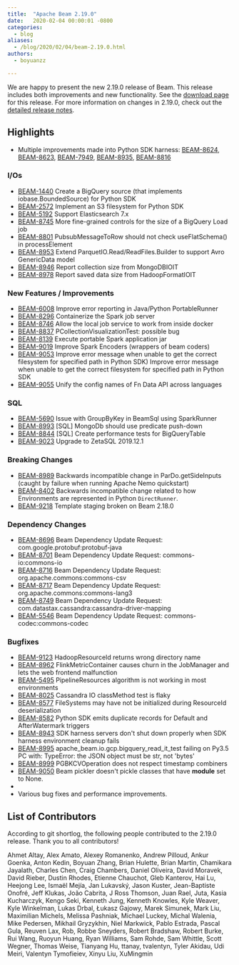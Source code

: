 ```yaml
---
title:  "Apache Beam 2.19.0"
date:   2020-02-04 00:00:01 -0800
categories:
  - blog
aliases:
  - /blog/2020/02/04/beam-2.19.0.html
authors:
  - boyuanzz

---
```

<!--
Licensed under the Apache License, Version 2.0 (the "License");
you may not use this file except in compliance with the License.
You may obtain a copy of the License at

http://www.apache.org/licenses/LICENSE-2.0

Unless required by applicable law or agreed to in writing, software
distributed under the License is distributed on an "AS IS" BASIS,
WITHOUT WARRANTIES OR CONDITIONS OF ANY KIND, either express or implied.
See the License for the specific language governing permissions and
limitations under the License.
-->

We are happy to present the new 2.19.0 release of Beam. This release includes both improvements and new functionality.
See the [download page](/get-started/downloads/#2190-2020-02-04) for this release.<!--more-->
For more information on changes in 2.19.0, check out the
[detailed release notes](https://issues.apache.org/jira/secure/ReleaseNote.jspa?projectId=12319527&version=12346582).

## Highlights
 * Multiple improvements made into Python SDK harness: 
 [BEAM-8624](https://issues.apache.org/jira/browse/BEAM-8624), 
 [BEAM-8623](https://issues.apache.org/jira/browse/BEAM-8623), 
 [BEAM-7949](https://issues.apache.org/jira/browse/BEAM-7949), 
 [BEAM-8935](https://issues.apache.org/jira/browse/BEAM-8935), 
 [BEAM-8816](https://issues.apache.org/jira/browse/BEAM-8816)

### I/Os
* [BEAM-1440](https://issues.apache.org/jira/browse/BEAM-1440) Create a BigQuery source (that implements iobase.BoundedSource) for Python SDK
* [BEAM-2572](https://issues.apache.org/jira/browse/BEAM-2572) Implement an S3 filesystem for Python SDK
* [BEAM-5192](https://issues.apache.org/jira/browse/BEAM-5192) Support Elasticsearch 7.x
* [BEAM-8745](https://issues.apache.org/jira/browse/BEAM-8745) More fine-grained controls for the size of a BigQuery Load job
* [BEAM-8801](https://issues.apache.org/jira/browse/BEAM-8801) PubsubMessageToRow should not check useFlatSchema() in processElement
* [BEAM-8953](https://issues.apache.org/jira/browse/BEAM-8953) Extend ParquetIO.Read/ReadFiles.Builder to support Avro GenericData model
* [BEAM-8946](https://issues.apache.org/jira/browse/BEAM-8946) Report collection size from MongoDBIOIT
* [BEAM-8978](https://issues.apache.org/jira/browse/BEAM-8978) Report saved data size from HadoopFormatIOIT

### New Features / Improvements
* [BEAM-6008](https://issues.apache.org/jira/browse/BEAM-6008) Improve error reporting in Java/Python PortableRunner
* [BEAM-8296](https://issues.apache.org/jira/browse/BEAM-8296) Containerize the Spark job server
* [BEAM-8746](https://issues.apache.org/jira/browse/BEAM-8746) Allow the local job service to work from inside docker
* [BEAM-8837](https://issues.apache.org/jira/browse/BEAM-8837) PCollectionVisualizationTest: possible bug
* [BEAM-8139](https://issues.apache.org/jira/browse/BEAM-8139) Execute portable Spark application jar
* [BEAM-9019](https://issues.apache.org/jira/browse/BEAM-9019) Improve Spark Encoders (wrappers of beam coders)
* [BEAM-9053](https://issues.apache.org/jira/browse/BEAM-9053) Improve error message when unable to get the correct filesystem for specified path in Python SDK) Improve error message when unable to get the correct filesystem for specified path in Python SDK
* [BEAM-9055](https://issues.apache.org/jira/browse/BEAM-9055) Unify the config names of Fn Data API across languages

### SQL
* [BEAM-5690](https://issues.apache.org/jira/browse/BEAM-5690) Issue with GroupByKey in BeamSql using SparkRunner
* [BEAM-8993](https://issues.apache.org/jira/browse/BEAM-8993) [SQL] MongoDb should use predicate push-down
* [BEAM-8844](https://issues.apache.org/jira/browse/BEAM-8844) [SQL] Create performance tests for BigQueryTable
* [BEAM-9023](https://issues.apache.org/jira/browse/BEAM-9023) Upgrade to ZetaSQL 2019.12.1

### Breaking Changes
* [BEAM-8989](https://issues.apache.org/jira/browse/BEAM-8989) Backwards incompatible change in ParDo.getSideInputs (caught by failure when running Apache Nemo quickstart)
* [BEAM-8402](https://issues.apache.org/jira/browse/BEAM-8402) Backwards incompatible change related to how Environments are represented in Python `DirectRunner`.
* [BEAM-9218](https://issues.apache.org/jira/browse/BEAM-9218) Template staging broken on Beam 2.18.0

### Dependency Changes
* [BEAM-8696](https://issues.apache.org/jira/browse/BEAM-8696) Beam Dependency Update Request: com.google.protobuf:protobuf-java
* [BEAM-8701](https://issues.apache.org/jira/browse/BEAM-8701) Beam Dependency Update Request: commons-io:commons-io
* [BEAM-8716](https://issues.apache.org/jira/browse/BEAM-8716) Beam Dependency Update Request: org.apache.commons:commons-csv
* [BEAM-8717](https://issues.apache.org/jira/browse/BEAM-8717) Beam Dependency Update Request: org.apache.commons:commons-lang3
* [BEAM-8749](https://issues.apache.org/jira/browse/BEAM-8749) Beam Dependency Update Request: com.datastax.cassandra:cassandra-driver-mapping
* [BEAM-5546](https://issues.apache.org/jira/browse/BEAM-5546) Beam Dependency Update Request: commons-codec:commons-codec

### Bugfixes
* [BEAM-9123](https://issues.apache.org/jira/browse/BEAM-9123) HadoopResourceId returns wrong directory name
* [BEAM-8962](https://issues.apache.org/jira/browse/BEAM-8962) FlinkMetricContainer causes churn in the JobManager and lets the web frontend malfunction
* [BEAM-5495](https://issues.apache.org/jira/browse/BEAM-5495) PipelineResources algorithm is not working in most environments
* [BEAM-8025](https://issues.apache.org/jira/browse/BEAM-8025) Cassandra IO classMethod test is flaky
* [BEAM-8577](https://issues.apache.org/jira/browse/BEAM-8577) FileSystems may have not be initialized during ResourceId deserialization
* [BEAM-8582](https://issues.apache.org/jira/browse/BEAM-8582) Python SDK emits duplicate records for Default and AfterWatermark triggers
* [BEAM-8943](https://issues.apache.org/jira/browse/BEAM-8943) SDK harness servers don't shut down properly when SDK harness environment cleanup fails
* [BEAM-8995](https://issues.apache.org/jira/browse/BEAM-8995) apache_beam.io.gcp.bigquery_read_it_test failing on Py3.5 PC with: TypeError: the JSON object must be str, not 'bytes'
* [BEAM-8999](https://issues.apache.org/jira/browse/BEAM-8999) PGBKCVOperation does not respect timestamp combiners
* [BEAM-9050](https://issues.apache.org/jira/browse/BEAM-9050) Beam pickler doesn't pickle classes that have __module__ set to None.
* 
* Various bug fixes and performance improvements.

## List of Contributors

According to git shortlog, the following people contributed to the 2.19.0 release. Thank you to all contributors!

Ahmet Altay, Alex Amato, Alexey Romanenko, Andrew Pilloud, Ankur Goenka, Anton Kedin, Boyuan Zhang, Brian Hulette, Brian Martin, Chamikara Jayalath, Charles Chen, Craig Chambers, Daniel Oliveira, David Moravek, David Rieber, Dustin Rhodes, Etienne Chauchot, Gleb Kanterov, Hai Lu, Heejong Lee, Ismaël Mejía, Jan Lukavský, Jason Kuster, Jean-Baptiste Onofré, Jeff Klukas, João Cabrita, J Ross Thomson, Juan Rael, Juta, Kasia Kucharczyk, Kengo Seki, Kenneth Jung, Kenneth Knowles, Kyle Weaver, Kyle Winkelman, Lukas Drbal, Łukasz Gajowy, Marek Simunek, Mark Liu, Maximilian Michels, Melissa Pashniak, Michael Luckey, Michal Walenia, Mike Pedersen, Mikhail Gryzykhin, Niel Markwick, Pablo Estrada, Pascal Gula, Reuven Lax, Rob, Robbe Sneyders, Robert Bradshaw, Robert Burke, Rui Wang, Ruoyun Huang, Ryan Williams, Sam Rohde, Sam Whittle, Scott Wegner, Thomas Weise, Tianyang Hu, ttanay, tvalentyn, Tyler Akidau, Udi Meiri, Valentyn Tymofieiev, Xinyu Liu, XuMingmin
